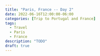 ```yaml
---
title: "Paris, France -- Day 2"
date: 2022-06-16T12:00:00-06:00
categories: [Trip to Portugal and France]
tags:
  - Travel
  - Paris
  - France
description: "TODO"
draft: true
---
```

